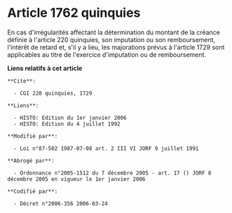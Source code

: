 # Article 1762 quinquies

En cas d'irrégularités affectant la détermination du montant de la créance définie à l'article 220 quinquies, son imputation
ou son remboursement, l'intérêt de retard et, s'il y a lieu, les majorations prévus à l'article 1729 sont applicables au
titre de l'exercice d'imputation ou de remboursement.

**Liens relatifs à cet article**

	**Cite**:

	  - CGI 220 quinquies, 1729

	**Liens**:

	  - HISTO: Edition du 1er janvier 2006
	  - HISTO: Edition du 4 juillet 1992

	**Modifié par**:

	  - Loi n°87-502 1987-07-08 art. 2 III VI JORF 9 juillet 1991

	**Abrogé par**:

	  - Ordonnance n°2005-1512 du 7 décembre 2005 - art. 17 () JORF 8 décembre 2005 en vigueur le 1er janvier 2006

	**Codifié par**:

	  - Décret n°2006-356 2006-03-24
